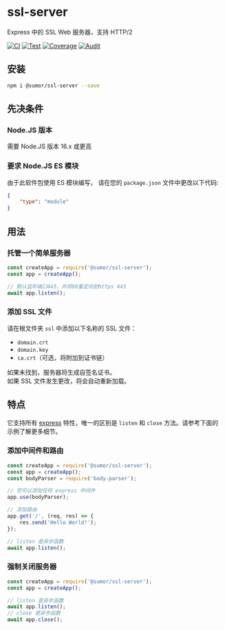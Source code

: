 # ssl-server
Express 中的 SSL Web 服务器，支持 HTTP/2

[![CI](https://github.com/sumor-cloud/ssl-server/actions/workflows/ci.yml/badge.svg)](https://github.com/sumor-cloud/ssl-server/actions/workflows/ci.yml)
[![Test](https://github.com/sumor-cloud/ssl-server/actions/workflows/ut.yml/badge.svg)](https://github.com/sumor-cloud/ssl-server/actions/workflows/ut.yml)
[![Coverage](https://github.com/sumor-cloud/ssl-server/actions/workflows/coverage.yml/badge.svg)](https://github.com/sumor-cloud/ssl-server/actions/workflows/coverage.yml)
[![Audit](https://github.com/sumor-cloud/ssl-server/actions/workflows/audit.yml/badge.svg)](https://github.com/sumor-cloud/ssl-server/actions/workflows/audit.yml)

## 安装
```bash
npm i @sumor/ssl-server --save
```

## 先决条件

### Node.JS 版本
需要 Node.JS 版本 16.x 或更高

### 要求 Node.JS ES 模块
由于此软件包使用 ES 模块编写，
请在您的 ```package.json``` 文件中更改以下代码:
```json
{
    "type": "module"
}
```

## 用法

### 托管一个简单服务器

```javascript
const createApp = require('@sumor/ssl-server');
const app = createApp();

// 默认监听端口443，并将80重定向到https 443
await app.listen();
```


### 添加 SSL 文件
请在根文件夹 ```ssl``` 中添加以下名称的 SSL 文件：
- ```domain.crt```
- ```domain.key```
- ```ca.crt```（可选，将附加到证书链）

如果未找到，服务器将生成自签名证书。  
如果 SSL 文件发生更改，将会自动重新加载。

## 特点

它支持所有 [express](https://www.npmjs.com/package/express) 特性，唯一的区别是 ```listen``` 和 ```close``` 方法。请参考下面的示例了解更多细节。

### 添加中间件和路由

```javascript
const createApp = require('@sumor/ssl-server');
const app = createApp();
const bodyParser = require('body-parser');

// 您可以添加任何 express 中间件
app.use(bodyParser);

// 添加路由
app.get('/', (req, res) => {
    res.send('Hello World!');
});

// listen 是异步函数
await app.listen();
```

### 强制关闭服务器

```javascript
const createApp = require('@sumor/ssl-server');
const app = createApp();

// listen 是异步函数
await app.listen();
// close 是异步函数
await app.close();
```